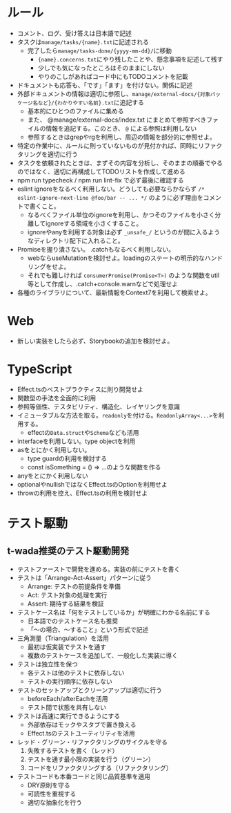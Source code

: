 # ルール

- コメント、ログ、受け答えは日本語で記述
- タスクは`manage/tasks/{name}.txt`に記述される
  - 完了したら`manage/tasks-done/{yyyy-mm-dd}/`に移動
    - `{name}.concerns.txt`にやり残したことや、懸念事項を記述して残す
    - 少しでも気になったところはそのままにしない
    - やりのこしがあればコード中にもTODOコメントを記載
- ドキュメントも応答も、「です」「ます」を付けない。関係に記述
- 外部ドキュメントの情報は適切に参照し、`manage/external-docs/{対象パッケージ名など}/{わかりやすい名前}.txt`に追記する
  - 基本的にひとつのファイルに集める
  - また、 @manage/external-docs/index.txt にまとめて参照すべきファイルの情報を追記する。このとき、 `@` による参照は利用しない
  - 参照するときはgrepやrgを利用し、周辺の情報を部分的に参照せよ。
- 特定の作業中に、ルールに則っていないものが見付かれば、同時にリファクタリングを適切に行う
- タスクを依頼されたときは、まずその内容を分析し、そのままの順番でやるのではなく、適切に再構成してTODOリストを作成して進める
- npm run typecheck / npm run lint-fix で必ず最後に確認する
- eslint ignoreをなるべく利用しない。どうしても必要ならかならず `/* eslint-ignore-next-line @foo/bar -- ... */` のように必ず理由をコメントで書くこと。
  - なるべくファイル単位のignoreを利用し、かつそのファイルを小さく分離してignoreする領域を小さくすること。
  - ignoreやanyを利用する対象は必ず `_unsafe_/` というのが間に入るようなディレクトリ配下に入れること。
- Promiseを握り潰さない。 .catchもなるべく利用しない。
  - webならuseMutationを検討せよ。loadingのステートの明示的なハンドリングをせよ。
  - それでも難しければ `consumerPromise(Promise<T>)` のような関数をutil等として作成し、.catch+console.warnなどで処理せよ
- 各種のライブラリについて、最新情報をContext7を利用して検索せよ。

# Web

- 新しい実装をしたら必ず、Storybookの追加を検討せよ。

# TypeScript

- Effect.tsのベストプラクティスに則り開発せよ
- 関数型の手法を全面的に利用
- 参照等価性、テスタビリティ、構造化、レイヤリングを意識
- イミュータブルな方法を取る。`readonly`を付ける。`ReadonlyArray<...>`を利用する。
  - effectの`Data.struct`や`Schema`なども活用
- interfaceを利用しない。type objectを利用
- asをとにかく利用しない。
  - type guardの利用を検討する
  - const isSomething = () => ...のような関数を作る
- anyをとにかく利用しない
- optionalやnullishではなくEffect.tsのOptionを利用せよ
- throwの利用を控え、Effect.tsの利用を検討せよ

# テスト駆動

## t-wada推奨のテスト駆動開発

- テストファーストで開発を進める。実装の前にテストを書く
- テストは「Arrange-Act-Assert」パターンに従う
  - Arrange: テストの前提条件を準備
  - Act: テスト対象の処理を実行
  - Assert: 期待する結果を検証
- テストケース名は「何をテストしているか」が明確にわかる名前にする
  - 日本語でのテストケース名も推奨
  - 「〜の場合、〜すること」という形式で記述
- 三角測量（Triangulation）を活用
  - 最初は仮実装でテストを通す
  - 複数のテストケースを追加して、一般化した実装に導く
- テストは独立性を保つ
  - 各テストは他のテストに依存しない
  - テストの実行順序に依存しない
- テストのセットアップとクリーンアップは適切に行う
  - beforeEach/afterEachを活用
  - テスト間で状態を共有しない
- テストは高速に実行できるようにする
  - 外部依存はモックやスタブで置き換える
  - Effect.tsのテストユーティリティを活用
- レッド・グリーン・リファクタリングのサイクルを守る
  1. 失敗するテストを書く（レッド）
  2. テストを通す最小限の実装を行う（グリーン）
  3. コードをリファクタリングする（リファクタリング）
- テストコードも本番コードと同じ品質基準を適用
  - DRY原則を守る
  - 可読性を重視する
  - 適切な抽象化を行う
